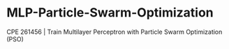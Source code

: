 # MLP-Particle-Swarm-Optimization
CPE 261456 | Train Multilayer Perceptron with Particle Swarm Optimization (PSO)
